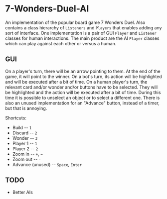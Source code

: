 # 7-Wonders-Duel-AI

An implementation of the popular board game 7 Wonders Duel.
Also contains a class hierarchy of `Listeners` and `Players` that enables adding any sort of interface.
One implementation is a pair of GUI `Player` and `Listener` classes for human interactions.
The main product are the AI `Player` classes which can play against each other or versus a human.

## GUI

On a player's turn, there will be an arrow pointing to them.
At the end of the game, it will point to the winner.
On a bot's turn, its action will be highlighted and will be executed after a bit of time.
On a human player's turn, the relevant card and/or wonder and/or buttons have to be selected.
They will be highlighted and the action will be executed after a bit of time.
During this time it is possible to unselect an object or to select a different one.
There is also an unused implementation for an "Advance" button, instead of a timer, but that is annoying.

Shortcuts:

- Build -- `1`
- Discard -- `2`
- Wonder -- `3`
- Player 1 -- `1`
- Player 2 -- `2`
- Zoom in -- `+`, `=`
- Zoom out -- `-`
- Advance (unused) -- `Space`, `Enter`

## TODO

- Better AIs
